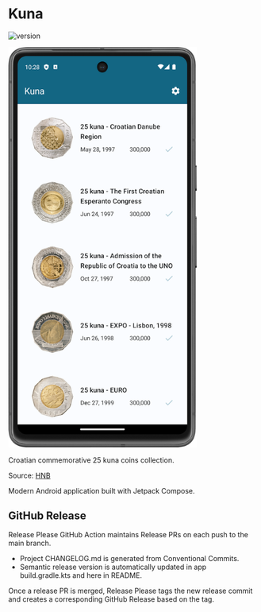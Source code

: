 # Kuna

![version](https://img.shields.io/static/v1?label=version&message=1.3.0&color=blue) <!-- x-release-please-version -->

<img src="./doc/app-main-screen.png" width="380">

Croatian commemorative 25 kuna coins collection.

Source: [HNB](https://www.hnb.hr/en/currency/kuna/coins/commemorative-coins-in-circulation)

Modern Android application built with Jetpack Compose.

## GitHub Release

Release Please GitHub Action maintains Release PRs on each push to the main branch.

* Project CHANGELOG.md is generated from Conventional Commits.
* Semantic release version is automatically updated in app build.gradle.kts and here in README.

Once a release PR is merged, Release Please tags the new release commit and creates a corresponding
GitHub Release based on the tag.
